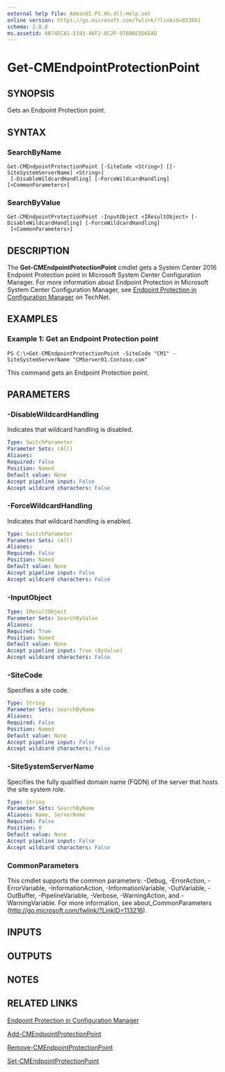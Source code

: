 ```yaml
---
external help file: AdminUI.PS.HS.dll-Help.xml
online version: https://go.microsoft.com/fwlink/?linkid=833681
schema: 2.0.0
ms.assetid: 6B74ECA1-5193-46F2-8C2F-976B6E5D6EAD
---
```


# Get-CMEndpointProtectionPoint

## SYNOPSIS
Gets an Endpoint Protection point.

## SYNTAX

### SearchByName
```
Get-CMEndpointProtectionPoint [-SiteCode <String>] [[-SiteSystemServerName] <String>]
 [-DisableWildcardHandling] [-ForceWildcardHandling] [<CommonParameters>]
```

### SearchByValue
```
Get-CMEndpointProtectionPoint -InputObject <IResultObject> [-DisableWildcardHandling] [-ForceWildcardHandling]
 [<CommonParameters>]
```

## DESCRIPTION
The **Get-CMEndpointProtectionPoint** cmdlet gets a System Center 2016 Endpoint Protection point in Microsoft System Center Configuration Manager.
For more information about Endpoint Protection in Microsoft System Center Configuration Manager, see [Endpoint Protection in Configuration Manager](http://go.microsoft.com/fwlink/?LinkId=268427) on TechNet.

## EXAMPLES

### Example 1: Get an Endpoint Protection point
```
PS C:\>Get-CMEndpointProtectionPoint -SiteCode "CM1" -SiteSystemServerName "CMServer01.Contoso.com"
```

This command gets an Endpoint Protection point.

## PARAMETERS

### -DisableWildcardHandling
Indicates that wildcard handling is disabled.

```yaml
Type: SwitchParameter
Parameter Sets: (All)
Aliases: 
Required: False
Position: Named
Default value: None
Accept pipeline input: False
Accept wildcard characters: False
```

### -ForceWildcardHandling
Indicates that wildcard handling is enabled.

```yaml
Type: SwitchParameter
Parameter Sets: (All)
Aliases: 
Required: False
Position: Named
Default value: None
Accept pipeline input: False
Accept wildcard characters: False
```

### -InputObject


```yaml
Type: IResultObject
Parameter Sets: SearchByValue
Aliases: 
Required: True
Position: Named
Default value: None
Accept pipeline input: True (ByValue)
Accept wildcard characters: False
```

### -SiteCode
Specifies a site code.

```yaml
Type: String
Parameter Sets: SearchByName
Aliases: 
Required: False
Position: Named
Default value: None
Accept pipeline input: False
Accept wildcard characters: False
```

### -SiteSystemServerName
Specifies the fully qualified domain name (FQDN) of the server that hosts the site system role.

```yaml
Type: String
Parameter Sets: SearchByName
Aliases: Name, ServerName
Required: False
Position: 0
Default value: None
Accept pipeline input: False
Accept wildcard characters: False
```

### CommonParameters
This cmdlet supports the common parameters: -Debug, -ErrorAction, -ErrorVariable, -InformationAction, -InformationVariable, -OutVariable, -OutBuffer, -PipelineVariable, -Verbose, -WarningAction, and -WarningVariable. For more information, see about_CommonParameters (http://go.microsoft.com/fwlink/?LinkID=113216).

## INPUTS

## OUTPUTS

## NOTES

## RELATED LINKS

[Endpoint Protection in Configuration Manager](http://go.microsoft.com/fwlink/?LinkId=268427)

[Add-CMEndpointProtectionPoint](./Add-CMEndpointProtectionPoint.md)

[Remove-CMEndpointProtectionPoint](./Remove-CMEndpointProtectionPoint.md)

[Set-CMEndpointProtectionPoint](./Set-CMEndpointProtectionPoint.md)


